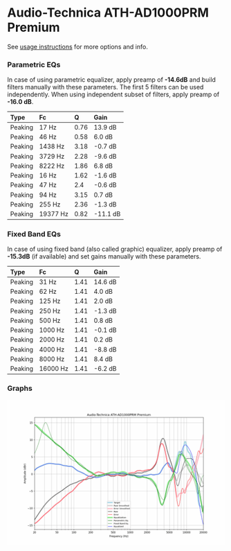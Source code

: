 # Audio-Technica ATH-AD1000PRM Premium
See [usage instructions](https://github.com/jaakkopasanen/AutoEq#usage) for more options and info.

### Parametric EQs
In case of using parametric equalizer, apply preamp of **-14.6dB** and build filters manually
with these parameters. The first 5 filters can be used independently.
When using independent subset of filters, apply preamp of **-16.0 dB**.

| Type    | Fc       |    Q | Gain     |
|:--------|:---------|:-----|:---------|
| Peaking | 17 Hz    | 0.76 | 13.9 dB  |
| Peaking | 46 Hz    | 0.58 | 6.0 dB   |
| Peaking | 1438 Hz  | 3.18 | -0.7 dB  |
| Peaking | 3729 Hz  | 2.28 | -9.6 dB  |
| Peaking | 8222 Hz  | 1.86 | 6.8 dB   |
| Peaking | 16 Hz    | 1.62 | -1.6 dB  |
| Peaking | 47 Hz    | 2.4  | -0.6 dB  |
| Peaking | 94 Hz    | 3.15 | 0.7 dB   |
| Peaking | 255 Hz   | 2.36 | -1.3 dB  |
| Peaking | 19377 Hz | 0.82 | -11.1 dB |

### Fixed Band EQs
In case of using fixed band (also called graphic) equalizer, apply preamp of **-15.3dB**
(if available) and set gains manually with these parameters.

| Type    | Fc       |    Q | Gain    |
|:--------|:---------|:-----|:--------|
| Peaking | 31 Hz    | 1.41 | 14.6 dB |
| Peaking | 62 Hz    | 1.41 | 4.0 dB  |
| Peaking | 125 Hz   | 1.41 | 2.0 dB  |
| Peaking | 250 Hz   | 1.41 | -1.3 dB |
| Peaking | 500 Hz   | 1.41 | 0.8 dB  |
| Peaking | 1000 Hz  | 1.41 | -0.1 dB |
| Peaking | 2000 Hz  | 1.41 | 0.2 dB  |
| Peaking | 4000 Hz  | 1.41 | -8.8 dB |
| Peaking | 8000 Hz  | 1.41 | 8.4 dB  |
| Peaking | 16000 Hz | 1.41 | -6.2 dB |

### Graphs
![](./Audio-Technica%20ATH-AD1000PRM%20Premium.png)